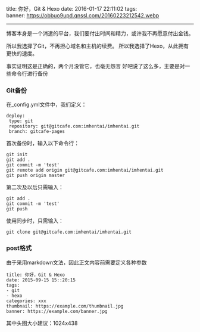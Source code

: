 title: 你好，Git & Hexo
date: 2016-01-17 22:11:02
tags:  
banner: https://obbuo9upd.qnssl.com/20160223212542.webp 

---
博客本身是一个消遣的平台，我们要付出时间和精力，或许我不再愿意付出金钱。

所以我选择了Git，不再担心域名和主机的续费。
所以我选择了Hexo，从此拥有更快的速度。

事实证明这是正确的，两个月没管它，也毫无怨言
好吧说了这么多，主要是对一些命令行进行备份

<!--more-->

### Git备份

在_config.yml文件中，我们定义：

```
deploy: 
 type: git
 repository: git@gitcafe.com:imhentai/imhentai.git
 branch: gitcafe-pages
```

首次备份时，输入以下命令行：

```gui
git init
git add .
git commit -m 'test'
git remote add origin git@gitcafe.com:imhentai/imhentai.git
git push origin master
```

第二次及以后只需输入：

```
git add .
git commit -m 'test'
git push
```

使用同步时，只需输入：

```
git clone git@gitcafe.com:imhentai/imhentai.git
```

### post格式

由于采用markdown文法，因此正文内容前需要定义各种参数

```
title: 你好，Git & Hexo
date: 2015-09-15 15::20:15
tags: 
- git
- hexo
categories: xxx
thumbnail: https://example.com/thumbnail.jpg
banner: https://example.com/banner.jpg
```

其中头图大小建议：1024x438